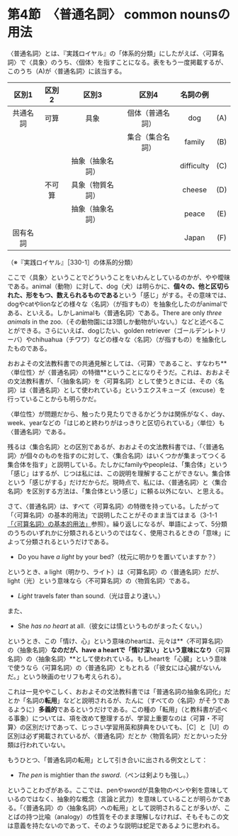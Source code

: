 # 第4節　〈普通名詞〉 common nounsの用法
〈普通名詞〉とは、『実践ロイヤル』の「体系的分類」にしたがえば、〈可算名詞〉で〈具象〉のうち、〈個体〉を指すことになる。表をもう一度掲載するが、このうち（A)が〈普通名詞〉に該当する。

|区別1   |区別2 |区別3           |区別4           |名詞の例  |   |
|:------:|:----:|:--------------:|:--------------:|:--------:|:-:|
|共通名詞|可算  |具象            |個体（普通名詞）|dog       |(A)|
|        |      |                |集合（集合名詞）|family    |(B)|
|        |      |抽象（抽象名詞）|                |difficulty|(C)|
|        |不可算|具象（物質名詞）|                |cheese    |(D)|
|        |      |抽象（抽象名詞）|                |peace     |(E)|
|固有名詞|      |                |                |Japan     |(F)|
（※『実践ロイヤル』［330-1］の体系的分類）

ここで〈具象〉ということでどういうことをいわんとしているのかが、やや曖昧である。animal（動物）に対して、dog（犬）は明らかに、**個々の、他と区切られた、形をもつ、数えられるものである**という「感じ」がする。その意味では、dogやcatやlionなどの様々な〈名詞〉（が指すもの）を抽象化したのがanimalである、といえる。しかしanimalも〈普通名詞〉である。There are only _three animals_ in the zoo.（その動物園には3頭しか動物がいない。）などと述べることができる。さらにいえば、dogじたい、golden retriever（ゴールデンレトリーバ）やchihuahua（チワワ）などの様々な〈名詞〉（が指すもの）を抽象化したものである。

おおよその文法教科書での共通見解としては、〈可算〉であること、すなわち**〈単位性〉が〈普通名詞〉の特徴**ということになりそうだ。これは、おおよその文法教科書が、「〈抽象名詞〉を〈可算名詞〉として使うときには、その〈名詞〉は〈普通名詞〉として使われている」というエクスキューズ（excuse）を行っていることからも明らかだ。

〈単位性〉が問題だから、触ったり見たりできるかどうかは関係がなく、day、week、yearなどの「はじめと終わりがはっきりと区切られている」〈単位〉も〈普通名詞〉である。

残るは〈集合名詞〉との区別であるが、おおよその文法教科書では、「〈普通名詞〉が個々のものを指すのに対して、〈集合名詞〉はいくつかが集まってつくる集合体を指す」と説明している。たしかにfamilyやpeopleは、「集合体」という「感じ」はするが、じつは私には、この説明を理解することができない。集合体という「感じがする」だけだからだ。現時点で、私には、〈普通名詞〉と〈集合名詞〉を区別する方法は、「集合体という感じ」に頼る以外にない、と思える。

さて、〈普通名詞〉は、すべて〈可算名詞〉の特徴を持っている。したがって「〈可算名詞〉の基本的用法」で説明したことがそのまま当てはまる（3-1-1[「〈可算名詞〉の基本的用法」](chapter03.md)参照）。繰り返しになるが、単語によって、5分類のうちのいずれかに分類されるというのではなく、使用されるときの「意味」によって分類されるというだけである。

- Do you have _a light_ by your bed?（枕元に明かりを置いていますか？）

というとき、a light（明かり、ライト）は〈可算名詞〉の〈普通名詞〉だが、light（光）という意味なら〈不可算名詞〉の〈物質名詞〉である。

- _Light_ travels fater than sound.（光は音より速い。）

また、

- She _has no heart_ at all.（彼女には情というものがまったくない。）

というとき、この「情け、心」という意味のheartは、元々は**〈不可算名詞〉の〈抽象名詞〉**なのだが、have a heartで「情け深い」という意味になり**〈可算名詞〉の〈抽象名詞〉**として使われている。もしheartを「心臓」という意味で使うなら〈可算名詞〉の〈普通名詞〉ともとれる（「彼女には心臓がないんだ。」という映画のセリフも考えられる）。

これは一見ややこしく、おおよその文法教科書では「普通名詞の抽象名詞化」だとか「名詞の**転用**」などと説明されるが、たんに（すべての〈名詞〉がそうであるように）**多義的**であるというだけである。この種の「転用」（と教科書が述べる事象）については、項を改めて整理するが、学習上重要なのは〈可算・不可算〉の区別だけであって、じっさい学習用英和辞典をひいても、［C］と［U］の区別は必ず掲載されているが、〈普通名詞〉だとか〈物質名詞〉だとかいった分類は行われていない。

もうひとつ、「普通名詞の転用」として引き合いに出される例文として：

- _The pen_ is mightier than _the sword_.（ペンは剣よりも強し。）

ということわざがある。ここでは、penやswordが具象物のペンや剣を意味しているのではなく、抽象的な概念（言論と武力）を意味していることが明らかである。「〈普通名詞〉の〈抽象名詞〉への転用」として説明されることが多いが、ことばの持つ比喩（analogy）の性質をそのまま理解しなければ、そもそもこの文は意義を持たないのであって、そのような説明は蛇足であるように思われる。
